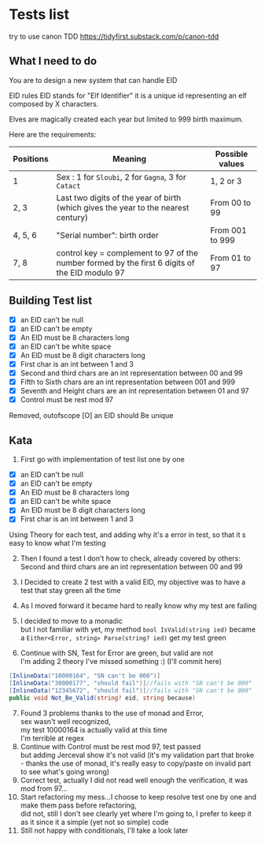 # Tests list

 try to use canon TDD
 https://tidyfirst.substack.com/p/canon-tdd
 
## What I need to do

You are to design a new system that can handle EID

EID rules
EID stands for "Elf Identifier" it is a unique id representing an elf composed by X characters.

Elves are magically created each year but limited to 999 birth maximum.

Here are the requirements:

| Positions | Meaning                                                                                        | Possible values                     |
|-----------|------------------------------------------------------------------------------------------------|-------------------------------------|
| 1         | Sex : 1 for `Sloubi`, 2 for `Gagna`, 3 for `Catact`                                            | 1, 2 or 3                           |
| 2, 3      | Last two digits of the year of birth (which gives the year to the nearest century)             | From 00 to 99                       |
| 4, 5, 6   | "Serial number": birth order                                                                   | From 001 to 999                     |
| 7, 8      | control key = complement to 97 of the number formed by the first 6 digits of the EID modulo 97 | From 01 to 97                       |


## Building Test list

- [X] an EID can't be null
- [X] an EID can't be empty
- [X] An EID must be 8 characters long
- [X] an EID can't be white space
- [X] An EID must be 8 digit characters long
- [X] First char is an int between 1 and 3
- [X] Second and third chars are an int representation between 00 and 99
- [X] Fifth to Sixth chars are an int representation between 001 and 999
- [X] Seventh and Height chars are an int representation between 01 and 97
- [X] Control must be rest mod 97
 
Removed, outofscope [O] an EID should Be unique

## Kata

1. First go with implementation of test list one by one

- [X] an EID can't be null
- [X] an EID can't be empty
- [X] An EID must be 8 characters long
- [X] an EID can't be white space
- [X] An EID must be 8 digit characters long
- [X] First char is an int between 1 and 3

Using Theory for each test, 
and adding why it's a error in test, so that it s easy to know what I'm testing


2. Then I found a test I don't how to check, already covered by others: Second and third chars are an int representation between 00 and 99

3. I Decided to create 2 test with a valid EID, my objective was to have a test that stay green all the time
4. As I moved forward it became hard to really know why my test are failing
5. I decided to move to a monadic  
but I not familiar with yet, my method `bool IsValid(string ied)` became a `Either<Error, string> Parse(string? ied)` get my test green
6. Continue with SN, Test for Error are green, but valid are not  
 I'm adding 2 theory I've missed something :) (I'll commit here)
```csharp
[InlineData("10000164", "SN can't be 000")]
[InlineData("30000177", "should fail")]//fails with "SN can't be 000" 
[InlineData("12345672", "should fail")]//fails with "SN can't be 000" 
public void Not_Be_Valid(string? eid, string because)
```
7. Found 3 problems thanks to the use of monad and Error,  
sex wasn't well recognized,  
my test 10000164 is actually valid at this time  
I'm terrible at regex
8. Continue with Control must be rest mod 97, test passed  
but adding Jerceval show it's not valid (it's my validation part that broke - thanks the use of monad, it's really easy to copy/paste on invalid part to see what's going wrong)
9. Correct test, actually I did not read well enough the verification, it was mod from 97...
10. Start refactoring my mess...I choose to keep resolve test one by one and make them pass before refactoring,   
did not, still I don't see clearly yet where I'm going to, I prefer to keep it as it since it a simple (yet not so simple) code
11. Still not happy with conditionals, I'll take a look later